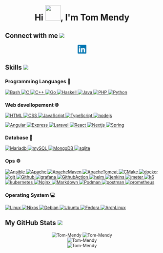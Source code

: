 <h1 align="center">Hi <img src = "https://raw.githubusercontent.com/MartinHeinz/MartinHeinz/master/wave.gif" width="50" height="50">, I'm Tom Mendy</h1>

<h2> Connect with me <img src='https://raw.githubusercontent.com/ShahriarShafin/ShahriarShafin/main/Assets/handshake.gif' width="100"> </h2>

<p align="center">
  <a href="https://linkedin.com/in/tom-mendy" target="blank"><img src="https://raw.githubusercontent.com/devicons/devicon/master/icons/linkedin/linkedin-original.svg" alt="tom-mendy" height="30" width="30" /></a>
</p>

<h2> Skills <img src = "https://media2.giphy.com/media/QssGEmpkyEOhBCb7e1/giphy.gif?cid=ecf05e47a0n3gi1bfqntqmob8g9aid1oyj2wr3ds3mg700bl&rid=giphy.gif" width="32"> </h2>

<h3> Programming Languages 🔧</h3>

<a href="https://gnu.org/software/bash"> <img src="https://img.shields.io/badge/bash-4EAA25?style=for-the-badge&logo=gnubash&logoColor=white" alt="Bash" /> </a>
<a href="https://en.wikipedia.org/wiki/C_(programming_language)"> <img src="https://img.shields.io/badge/c-%2300599C.svg?style=for-the-badge&logo=c&logoColor=white" alt="C" /> </a>
<a href="https://en.wikipedia.org/wiki/C%2B%2B"> <img src="https://img.shields.io/badge/c++-%2300599C.svg?style=for-the-badge&logo=c%2B%2B&logoColor=white" alt="C++" /> </a>
<a href="https://go.dev"> <img src="https://img.shields.io/badge/go-%2300ADD8.svg?style=for-the-badge&logo=go&logoColor=white" alt="Go" /> </a>
<a href="https://haskell.org"> <img src="https://img.shields.io/badge/Haskell-5e5086?style=for-the-badge&logo=haskell&logoColor=white" alt="Haskell" /> </a>
<a href="https://java.com"> <img src="https://img.shields.io/badge/java-%23ED8B00.svg?style=for-the-badge&logo=openjdk&logoColor=white" alt="Java" /> </a>
<a href="https://php.net"> <img src="https://img.shields.io/badge/php-%23777BB4.svg?style=for-the-badge&logo=php&logoColor=white" alt="PHP" /> </a>
<a href="https://python.org"> <img src="https://img.shields.io/badge/python-3670A0?style=for-the-badge&logo=python&logoColor=white" alt="Python" /> </a>

<h3> Web devellopement 🌐</h3>

<a href="https://en.wikipedia.org/wiki/HTML"> <img src="https://img.shields.io/badge/html-%23E34F26.svg?style=for-the-badge&logo=html5&logoColor=white" alt="HTML" /> </a>
<a href="https://en.wikipedia.org/wiki/CSS"> <img src="https://img.shields.io/badge/css-%231572B6.svg?style=for-the-badge&logo=css3&logoColor=white" alt="CSS" /> </a>
<a href="https://en.wikipedia.org/wiki/JavaScript"> <img src="https://img.shields.io/badge/javascript-%231572B6.svg?style=for-the-badge&logo=javascript&logoColor=white" alt="JavaScript" /> </a>
<a href="https://www.typescriptlang.org"> <img src="https://img.shields.io/badge/typescript-%231572B6.svg?style=for-the-badge&logo=typescript&logoColor=white" alt="TypeScript" /> </a>
<a href="https://nodejs.org"> <img src="https://img.shields.io/badge/node%20js-5FA04E?style=for-the-badge&logo=nodedotjs&logoColor=white" alt="nodejs" /> </a>

<a href="https://angular.io"> <img src="https://img.shields.io/badge/angular-%23DD0031.svg?style=for-the-badge&logo=angular&logoColor=white" alt="Angular" /> </a>
<a href="https://expressjs.com"> <img src="https://img.shields.io/badge/express-black?style=for-the-badge&logo=express&logoColor=white" alt="Express" /> </a>
<a href="https://laravel.com"> <img src="https://img.shields.io/badge/laravel-FF2D20?style=for-the-badge&logo=laravel&logoColor=white" alt="Laravel" /> </a>
<a href="https://react.dev"> <img src="https://img.shields.io/badge/react-%2320232a.svg?style=for-the-badge&logo=react&logoColor=%2361DAFB" alt="React" /> </a>
<a href="https://nextjs.org"> <img src="https://img.shields.io/badge/next-black?style=for-the-badge&logo=next.js&logoColor=white" alt="Nextjs" /> </a>
<a href="https://spring.io"> <img src="https://img.shields.io/badge/spring-%236DB33F.svg?style=for-the-badge&logo=spring&logoColor=white" alt="Spring" /> </a>

<h3> Database 💽</h3>

<a href="https://mariadb.org"> <img src="https://img.shields.io/badge/MariaDB-003545?style=for-the-badge&logo=mariadb&logoColor=white" alt="Mariadb" /> </a>
<a href="https://mysql.com"> <img src="https://img.shields.io/badge/mysql-4479A1?style=for-the-badge&logo=mysql&logoColor=white" alt="mySQL" /> </a>
<a href="https://mongodb.com"> <img src="https://img.shields.io/badge/MongoDB-47A248?style=for-the-badge&logo=mongodb&logoColor=white" alt="MongoDB" /> </a>
<a href="https://sqlite.org"> <img src="https://img.shields.io/badge/sqlite-003B57?style=for-the-badge&logo=sqlite&logoColor=white" alt="sqlite" /> </a>

<h3> Ops ⚙️</h3>

<a href="https://www.ansible.com/"> <img src="https://img.shields.io/badge/ansible-EE0000?style=for-the-badge&logo=ansible&logoColor=white" alt="Ansible" /> </a>
<a href="https://apache.org"> <img src="https://img.shields.io/badge/apache-D22128?style=for-the-badge&logo=apache&logoColor=white" alt="Apache" /> </a>
<a href="https://maven.apache.org"> <img src="https://img.shields.io/badge/apache%20maven-C71A36?style=for-the-badge&logo=apachemaven&logoColor=white" alt="ApacheMaven" /> </a>
<a href="https://tomcat.apache.org"> <img src="https://img.shields.io/badge/apache%20tomcat-F8DC75?style=for-the-badge&logo=apache-tomcat&logoColor=black" alt="ApacheTomcat" /> </a>
<a href="https://cmake.org"> <img src="https://img.shields.io/badge/cmake-064F8C?style=for-the-badge&logo=cmake&logoColor=white" alt="CMake" /> </a>
<a href="https://docker.com/"> <img src="https://img.shields.io/badge/docker-2496ED?style=for-the-badge&logo=docker&logoColor=white" alt="docker" /> </a>
<a href="https://git-scm.com/"> <img src="https://img.shields.io/badge/git-F05032?style=for-the-badge&logo=git&logoColor=white" alt="git" /> </a>
<a href="https://github.com"> <img src="https://img.shields.io/badge/github-181717?style=for-the-badge&logo=github&logoColor=white" alt="Github" /> </a>
<a href="https://grafana.com/"> <img src="https://img.shields.io/badge/grafana-F46800?style=for-the-badge&logo=grafana&logoColor=white" alt="grafana" /> </a>
<a href="https://github.com/features/actions"> <img src="https://img.shields.io/badge/github%20actions-2088FF?style=for-the-badge&logo=githubactions&logoColor=white" alt="GithubAction" /> </a>
<a href="https://helm.sh/"> <img src="https://img.shields.io/badge/helm-0F1689?style=for-the-badge&logo=helm&logoColor=white" alt="helm" /> </a>
<a href="https://www.jenkins.io"> <img src="https://img.shields.io/badge/jenkins-D24939?style=for-the-badge&logo=jenkins&logoColor=white" alt="jenkins" /> </a>
<a href="https://jmeter.apache.org/"> <img src="https://img.shields.io/badge/jmeter-D22128?style=for-the-badge&logo=apachejmeter&logoColor=white" alt="jmeter" /> </a>
<a href="https://k6.io"> <img src="https://img.shields.io/badge/k6-7D64FF?style=for-the-badge&logo=k6&logoColor=white" alt="k6" /> </a>
<a href="https://kubernetes.io/"> <img src="https://img.shields.io/badge/kubernetes-326CE5?style=for-the-badge&logo=kubernetes&logoColor=white" alt="kubernetes" /> </a>
<a href="https://nginx.org/en"> <img src="https://img.shields.io/badge/nginx-009639?style=for-the-badge&logo=nginx&logoColor=white" alt="Nginx" /> </a>
<a href="https://markdownguide.org/"> <img src="https://img.shields.io/badge/markdown-%23000000.svg?style=for-the-badge&logo=markdown&logoColor=white" alt="Markdown" /> </a>
<a href="https://podman.io"> <img src="https://img.shields.io/badge/podman-892CA0?style=for-the-badge&logo=podman&logoColor=white" alt="Podman" /> </a>
<a href="https://postman.com"> <img src="https://img.shields.io/badge/postman-FF6C37?style=for-the-badge&logo=postman" alt="postman" /> </a>
<a href="https://prometheus.io/"> <img src="https://img.shields.io/badge/prometheus-E6522C?style=for-the-badge&logo=prometheus&logoColor=white" alt="prometheus" /> </a>

<h3> Operating System 💻</h3>

<a href="https://linux.org/"> <img src="https://img.shields.io/badge/linux-0d1016?style=for-the-badge&logo=linux&logoColor=white" alt="Linux" /> </a>
<a href="https://nixos.org"> <img src="https://img.shields.io/badge/nixos-5277C3?style=for-the-badge&logo=nixos&logoColor=white" alt="Nixos" /> </a>
<a href="https://debian.org"> <img src="https://img.shields.io/badge/debian-A81D33?style=for-the-badge&logo=debian&logoColor=white" alt="Debian" /> </a>
<a href="https://ubuntu.com"> <img src="https://img.shields.io/badge/ubuntu-E95420?style=for-the-badge&logo=ubuntu&logoColor=white" alt="Ubuntu" /> </a>
<a href="https://fedoraproject.org"> <img src="https://img.shields.io/badge/fedora-51A2DA?style=for-the-badge&logo=fedora&logoColor=white" alt="Fedora" /> </a>
<a href="https://archlinux.org"> <img src="https://img.shields.io/badge/arch%20linux-1793D1?style=for-the-badge&logo=archlinux&logoColor=white" alt="ArchLinux" /> </a>

<h2> My GitHub Stats <img src='https://media1.giphy.com/media/du3J3cXyzhj75IOgvA/giphy.gif?cid=ecf05e47x2g034i9pzwtzzsd3xgg2w9nr94t4tflbbgo3008&rid=giphy.gif' width="40"> </h2>

<div align="center">
  <img align="center" src="https://github-readme-stats.vercel.app/api?username=Tom-Mendy&show_icons=true&theme=radical" alt="Tom-Mendy" />
  <img align="center" src="http://github-readme-streak-stats.herokuapp.com?user=Tom-Mendy&theme=radical" alt="Tom-Mendy" />
</div>
<div align="center">
  <img src="https://github-readme-stats.vercel.app/api/top-langs/?username=Tom-Mendy&layout=donut&theme=radical" alt="Tom-Mendy" />
</div>
<div align="center">
  <img src="https://github-readme-stats.vercel.app/api/wakatime?username=Tom_Mendy&layout=compact&theme=radical" alt="Tom-Mendy" />
</div>
